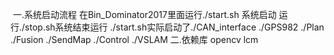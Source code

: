 

  
  一.系统启动流程
  在Bin_Dominator2017里面运行./start.sh 系统启动 运行./stop.sh系统结束运行
  ./start.sh实际启动了./CAN_interface ./GPS982 ./Plan ./Fusion ./SendMap ./Control ./VSLAM
  二.依赖库
  opencv lcm 
